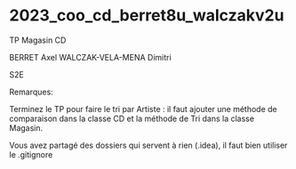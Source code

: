 # 2023_coo_cd_berret8u_walczakv2u
TP Magasin CD

BERRET Axel
WALCZAK-VELA-MENA Dimitri 

S2E


Remarques: 

Terminez le TP pour faire le tri par Artiste : il faut ajouter une méthode de comparaison dans la classe CD et la méthode de Tri dans la classe Magasin.

Vous avez partagé des dossiers qui servent à rien (.idea), il faut bien utiliser le .gitignore
